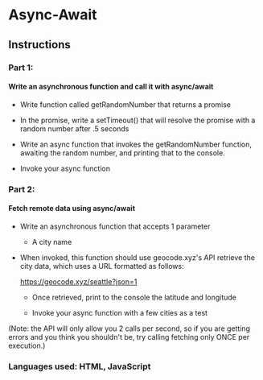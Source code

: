 # Async-Await

## Instructions

### Part 1:

#### Write an asynchronous function and call it with async/await

* Write function called getRandomNumber that returns a promise

* In the promise, write a setTimeout() that will resolve the promise with a random number after .5 seconds

* Write an async function that invokes the getRandomNumber function, awaiting the random number, and printing that to the console.

* Invoke your async function

### Part 2: 

#### Fetch remote data using async/await

* Write an asynchronous function that accepts 1 parameter
  
  * A city name

* When invoked, this function should use geocode.xyz's API retrieve the city data, which uses a URL formatted as follows:

  https://geocode.xyz/seattle?json=1

  * Once retrieved, print to the console the latitude and longitude

  * Invoke your async function with a few cities as a test

(Note: the API will only allow you 2 calls per second, so if you are getting errors and you think you shouldn't be, try calling fetching only ONCE per execution.)

### Languages used: HTML, JavaScript
